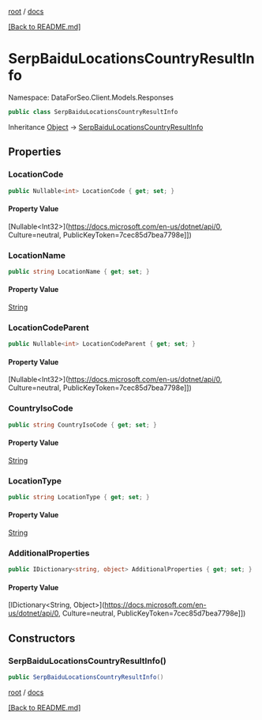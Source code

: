 [root](./../ "root") / [docs](./ "docs")

[[Back to README.md]](./../README.md "[Back to README.md]")

# SerpBaiduLocationsCountryResultInfo

Namespace: DataForSeo.Client.Models.Responses

```csharp
public class SerpBaiduLocationsCountryResultInfo
```

Inheritance [Object](https://docs.microsoft.com/en-us/dotnet/api/Object) → [SerpBaiduLocationsCountryResultInfo](./SerpBaiduLocationsCountryResultInfo.md)

## Properties

### **LocationCode**

```csharp
public Nullable<int> LocationCode { get; set; }
```

#### Property Value

[Nullable&lt;Int32&gt;](https://docs.microsoft.com/en-us/dotnet/api/0, Culture=neutral, PublicKeyToken=7cec85d7bea7798e]])<br>

### **LocationName**

```csharp
public string LocationName { get; set; }
```

#### Property Value

[String](https://docs.microsoft.com/en-us/dotnet/api/String)<br>

### **LocationCodeParent**

```csharp
public Nullable<int> LocationCodeParent { get; set; }
```

#### Property Value

[Nullable&lt;Int32&gt;](https://docs.microsoft.com/en-us/dotnet/api/0, Culture=neutral, PublicKeyToken=7cec85d7bea7798e]])<br>

### **CountryIsoCode**

```csharp
public string CountryIsoCode { get; set; }
```

#### Property Value

[String](https://docs.microsoft.com/en-us/dotnet/api/String)<br>

### **LocationType**

```csharp
public string LocationType { get; set; }
```

#### Property Value

[String](https://docs.microsoft.com/en-us/dotnet/api/String)<br>

### **AdditionalProperties**

```csharp
public IDictionary<string, object> AdditionalProperties { get; set; }
```

#### Property Value

[IDictionary&lt;String, Object&gt;](https://docs.microsoft.com/en-us/dotnet/api/0, Culture=neutral, PublicKeyToken=7cec85d7bea7798e]])<br>

## Constructors

### **SerpBaiduLocationsCountryResultInfo()**

```csharp
public SerpBaiduLocationsCountryResultInfo()
```

[root](./../ "root") / [docs](./ "docs")

[[Back to README.md]](./../README.md "[Back to README.md]")